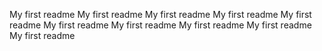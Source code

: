 My first readme
My first readme
My first readme
My first readme
My first readme
My first readme
My first readme
My first readme
My first readme
My first readme
